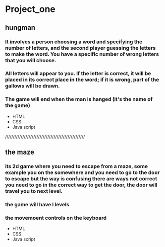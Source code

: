 # Project_one

## hungman

### It involves a person choosing a word and specifying the number of letters, and the second player guessing the letters to make the word. You have a specific number of wrong letters that you will choose.

### All letters will appear to you. If the letter is correct, it will be placed in its correct place in the word; if it is wrong, part of the gallows will be drawn. 

### The game will end when the man is hanged (it's the name of the game)

* HTML
* CSS
* Java script



///////////////////////////////////////////////////

## the maze

### its 2d game where you need to escape from a maze, some example you on the somewhere and you need to go to the door to escape but the way is confusing there are ways not correct you need to go in the correct way to get the door, the door will travel you to next level.

### the game will have l levels 

### the movemoent controls on the keyboard


* HTML
* CSS
* Java script
